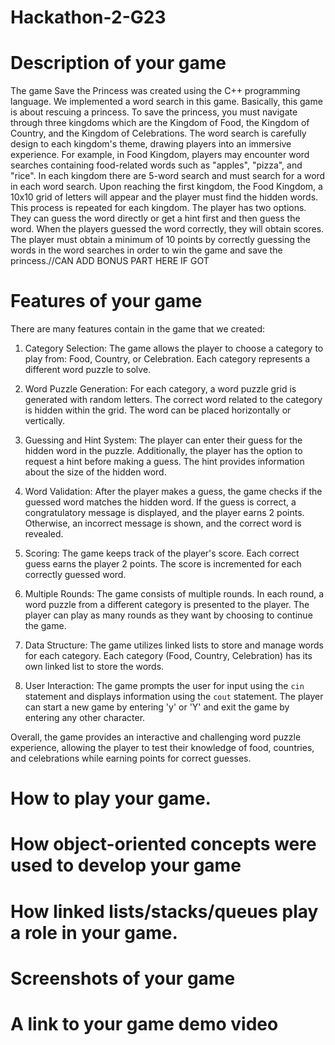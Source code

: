 # Hackathon-2-G23

# Description of your game
The game Save the Princess was created using the C++ programming language. We implemented a word search in this game. Basically, this game is about rescuing a princess. To save the princess, you must navigate through three kingdoms which are the Kingdom of Food, the Kingdom of Country, and the Kingdom of Celebrations. The word search is carefully design to each kingdom's theme, drawing players into an immersive experience. For example, in Food Kingdom, players may encounter word searches containing food-related words such as "apples", "pizza", and "rice". In each kingdom there are 5-word search and must search for a word in each word search. Upon reaching the first kingdom, the Food Kingdom, a 10x10 grid of letters will appear and the player must find the hidden words. This process is repeated for each kingdom. The player has two options. They can guess the word directly or get a hint first and then guess the word. When the players guessed the word correctly, they will obtain scores. The player must obtain a minimum of 10 points by correctly guessing the words in the word searches in order to win the game and save the princess.//CAN ADD BONUS PART HERE IF GOT
# Features of your game
There are many features contain in the game that we created:

1. Category Selection: The game allows the player to choose a category to play from: Food, Country, or Celebration. Each category represents a different word puzzle to solve.

2. Word Puzzle Generation: For each category, a word puzzle grid is generated with random letters. The correct word related to the category is hidden within the grid. The word can be placed horizontally or vertically.

3. Guessing and Hint System: The player can enter their guess for the hidden word in the puzzle. Additionally, the player has the option to request a hint before making a guess. The hint provides information about the size of the hidden word.

4. Word Validation: After the player makes a guess, the game checks if the guessed word matches the hidden word. If the guess is correct, a congratulatory message is displayed, and the player earns 2 points. Otherwise, an incorrect message is shown, and the correct word is revealed.

5. Scoring: The game keeps track of the player's score. Each correct guess earns the player 2 points. The score is incremented for each correctly guessed word.

6. Multiple Rounds: The game consists of multiple rounds. In each round, a word puzzle from a different category is presented to the player. The player can play as many rounds as they want by choosing to continue the game.

7. Data Structure: The game utilizes linked lists to store and manage words for each category. Each category (Food, Country, Celebration) has its own linked list to store the words.

8. User Interaction: The game prompts the user for input using the `cin` statement and displays information using the `cout` statement. The player can start a new game by entering 'y' or 'Y' and exit the game by entering any other character.

Overall, the game provides an interactive and challenging word puzzle experience, allowing the player to test their knowledge of food, countries, and celebrations while earning points for correct guesses.

# How to play your game.

# How object-oriented concepts were used to develop your game

# How linked lists/stacks/queues play a role in your game.

# Screenshots of your game

# A link to your game demo video

